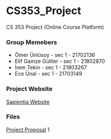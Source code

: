 # CS353_Project
CS 353 Project (Online Course Platform)

### Group Memebers
  - Ömer Ünlüsoy 	       - sec 1 - 21702136  
  - Elif Gamze Güliter   - sec 1 - 21802870  
  - İrem Tekin		       - sec 1 - 21803267  
  - Ece Ünal			       - sec 1 - 21703149  

### Project Website
[Sapientia Website](https://sapientia-course-platform.github.io/CS353_Project/)

### Files
[Project Proposal](https://github.com/omerunlusoy/CS353_Project/blob/main/Reports/Project%20Proposal.pdf)
1
